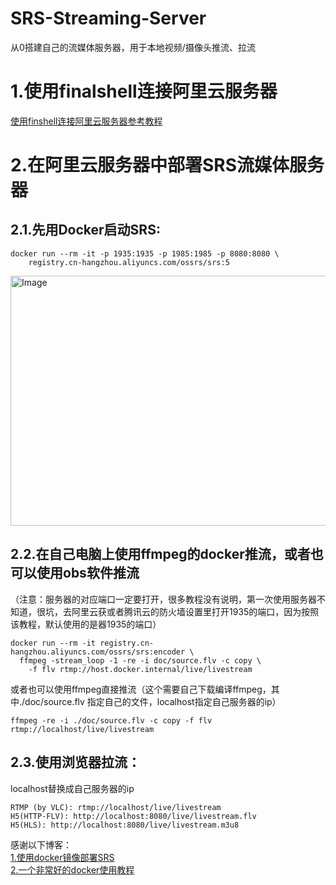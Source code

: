 # SRS-Streaming-Server
从0搭建自己的流媒体服务器，用于本地视频/摄像头推流、拉流

# 1.使用finalshell连接阿里云服务器
[使用finshell连接阿里云服务器参考教程](https://github.com/shizishen/SRS-Streaming-Server/tree/master)
# 2.在阿里云服务器中部署SRS流媒体服务器


## 2.1.先用Docker启动SRS:
```
docker run --rm -it -p 1935:1935 -p 1985:1985 -p 8080:8080 \
    registry.cn-hangzhou.aliyuncs.com/ossrs/srs:5
```  
<img src="https://github.com/shizishen/SRS-Streaming-Server/assets/85082613/838af85f-243b-4c42-a0ea-0d2a42f06cf7" alt="Image" width="600" height="400">

## 2.2.在自己电脑上使用ffmpeg的docker推流，或者也可以使用obs软件推流
（注意：服务器的对应端口一定要打开，很多教程没有说明，第一次使用服务器不知道，很坑，去阿里云获或者腾讯云的防火墙设置里打开1935的端口，因为按照该教程，默认使用的是器1935的端口）
```
docker run --rm -it registry.cn-hangzhou.aliyuncs.com/ossrs/srs:encoder \
  ffmpeg -stream_loop -1 -re -i doc/source.flv -c copy \
    -f flv rtmp://host.docker.internal/live/livestream
```
或者也可以使用ffmpeg直接推流（这个需要自己下载编译ffmpeg，其中./doc/source.flv 指定自己的文件，localhost指定自己服务器的ip）
```
ffmpeg -re -i ./doc/source.flv -c copy -f flv rtmp://localhost/live/livestream
```
## 2.3.使用浏览器拉流：
localhost替换成自己服务器的ip
```
RTMP (by VLC): rtmp://localhost/live/livestream  
H5(HTTP-FLV): http://localhost:8080/live/livestream.flv  
H5(HLS): http://localhost:8080/live/livestream.m3u8  
```


感谢以下博客：  
[1.使用docker镜像部署SRS](https://ossrs.net/lts/zh-cn/docs/v6/doc/getting-started)  
[2.一个非常好的docker使用教程](https://docker.easydoc.net/doc/81170005/cCewZWoN/lTKfePfP)
